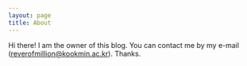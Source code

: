 ```yaml
---
layout: page
title: About
---
```


Hi there!
I am the owner of this blog.
You can contact me by my e-mail (reverofmillion@kookmin.ac.kr).
Thanks.